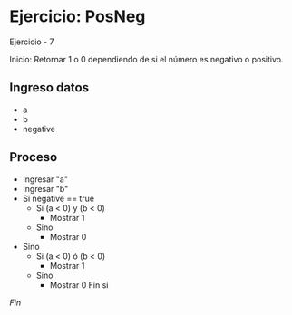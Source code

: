 # Ejercicio: PosNeg

Ejercicio - 7

Inicio: Retornar 1 o 0 dependiendo de si el número es negativo o positivo.

## Ingreso datos
- a
- b
- negative

## Proceso
- Ingresar "a"
- Ingresar "b"
- Si negative == true 
    - Si (a < 0) y (b < 0)
        - Mostrar 1
    - Sino
        - Mostrar 0
- Sino
    - Si (a < 0) ó (b < 0)
        - Mostrar 1
    - Sino
        - Mostrar 0
Fin si

*Fin*